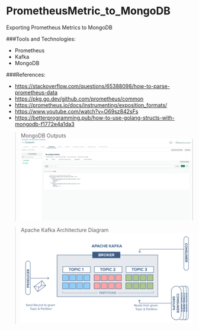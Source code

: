 # PrometheusMetric_to_MongoDB
Exporting Prometheus Metrics to MongoDB

###Tools and Technologies:
- Prometheus
- Kafka
- MongoDB

###References:
- https://stackoverflow.com/questions/65388098/how-to-parse-prometheus-data
- https://pkg.go.dev/github.com/prometheus/common
- https://prometheus.io/docs/instrumenting/exposition_formats/
- https://www.youtube.com/watch?v=O69sz842sFs
- https://betterprogramming.pub/how-to-use-golang-structs-with-mongodb-f1772e4a1da3


>MongoDB Outputs
> ![img.png](images/img.png)

> Apache Kafka Architecture Diagram
> ![img_1.png](images/img_1.png)